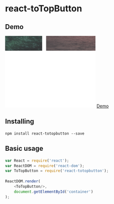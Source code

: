 # react-toTopButton

## Demo
![gif](https://github.com/mytac/react-toTopButton/blob/master/example/GIF.gif)
[Demo](http://www.mytac.cn/#/)
## Installing
```
npm install react-totopbutton --save
```
## Basic usage
```js
var React = require('react');
var ReactDOM = require('react-dom');
var ToTopButton = require('react-totopbutton');

ReactDOM.render(
    <ToTopButton/>,
    document.getElementById('container')
);
```